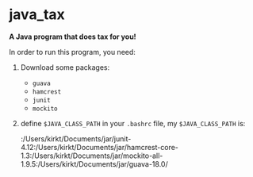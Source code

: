 # java_tax

**A Java program that does tax for you!**

In order to run this program, you need:

1. Download some packages:
    - `guava`
    - `hamcrest`
    - `junit`
    - `mockito`
2. define `$JAVA_CLASS_PATH` in your `.bashrc` file, my `$JAVA_CLASS_PATH` is:

    :/Users/kirkt/Documents/jar/junit-4.12:/Users/kirkt/Documents/jar/hamcrest-core-1.3:/Users/kirkt/Documents/jar/mockito-all-1.9.5:/Users/kirkt/Documents/jar/guava-18.0/

